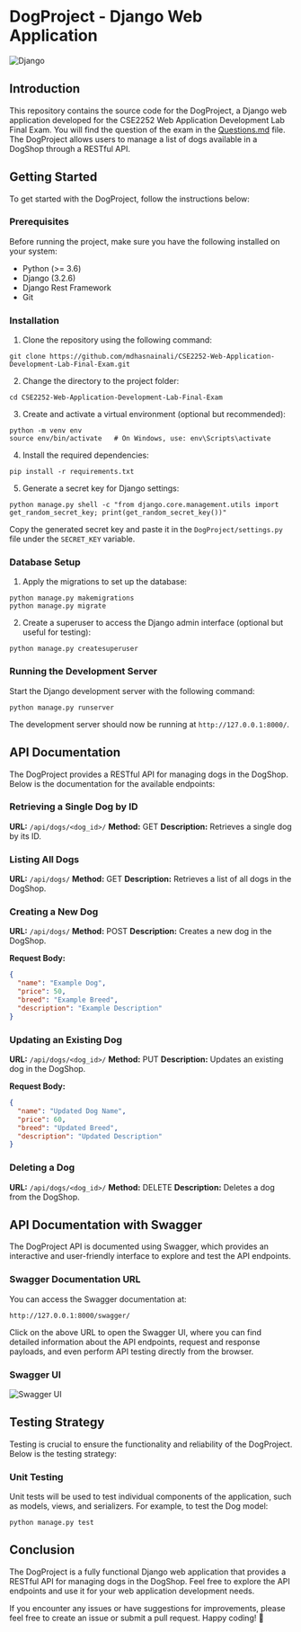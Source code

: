 # DogProject - Django Web Application

![Django](https://img.shields.io/badge/Django-3.2.6-green.svg)

## Introduction

This repository contains the source code for the DogProject, a Django web application developed for the CSE2252 Web Application Development Lab Final Exam. You will find the question of the exam in the [Questions.md](./Questions.md) file. The DogProject allows users to manage a list of dogs available in a DogShop through a RESTful API.

## Getting Started

To get started with the DogProject, follow the instructions below:

### Prerequisites

Before running the project, make sure you have the following installed on your system:

- Python (>= 3.6)
- Django (3.2.6)
- Django Rest Framework
- Git

### Installation

1. Clone the repository using the following command:

```
git clone https://github.com/mdhasnainali/CSE2252-Web-Application-Development-Lab-Final-Exam.git
```

2. Change the directory to the project folder:

```
cd CSE2252-Web-Application-Development-Lab-Final-Exam
```

3. Create and activate a virtual environment (optional but recommended):

```
python -m venv env
source env/bin/activate   # On Windows, use: env\Scripts\activate
```

4. Install the required dependencies:

```
pip install -r requirements.txt
```

5. Generate a secret key for Django settings:

```
python manage.py shell -c "from django.core.management.utils import get_random_secret_key; print(get_random_secret_key())"
```

Copy the generated secret key and paste it in the `DogProject/settings.py` file under the `SECRET_KEY` variable.

### Database Setup

1. Apply the migrations to set up the database:

```
python manage.py makemigrations
python manage.py migrate
```

2. Create a superuser to access the Django admin interface (optional but useful for testing):

```
python manage.py createsuperuser
```

### Running the Development Server

Start the Django development server with the following command:

```
python manage.py runserver
```

The development server should now be running at `http://127.0.0.1:8000/`.

## API Documentation

The DogProject provides a RESTful API for managing dogs in the DogShop. Below is the documentation for the available endpoints:

### Retrieving a Single Dog by ID

**URL:** `/api/dogs/<dog_id>/`
**Method:** GET
**Description:** Retrieves a single dog by its ID.

### Listing All Dogs

**URL:** `/api/dogs/`
**Method:** GET
**Description:** Retrieves a list of all dogs in the DogShop.

### Creating a New Dog

**URL:** `/api/dogs/`
**Method:** POST
**Description:** Creates a new dog in the DogShop.

**Request Body:**

```json
{
  "name": "Example Dog",
  "price": 50,
  "breed": "Example Breed",
  "description": "Example Description"
}
```

### Updating an Existing Dog

**URL:** `/api/dogs/<dog_id>/`
**Method:** PUT
**Description:** Updates an existing dog in the DogShop.

**Request Body:**

```json
{
  "name": "Updated Dog Name",
  "price": 60,
  "breed": "Updated Breed",
  "description": "Updated Description"
}
```

### Deleting a Dog

**URL:** `/api/dogs/<dog_id>/`
**Method:** DELETE
**Description:** Deletes a dog from the DogShop.

## API Documentation with Swagger

The DogProject API is documented using Swagger, which provides an interactive and user-friendly interface to explore and test the API endpoints.

### Swagger Documentation URL

You can access the Swagger documentation at:

```
http://127.0.0.1:8000/swagger/
```

Click on the above URL to open the Swagger UI, where you can find detailed information about the API endpoints, request and response payloads, and even perform API testing directly from the browser.

### Swagger UI

![Swagger UI](./swagger.gif)


## Testing Strategy

Testing is crucial to ensure the functionality and reliability of the DogProject. Below is the testing strategy:

### Unit Testing

Unit tests will be used to test individual components of the application, such as models, views, and serializers. For example, to test the Dog model:

```
python manage.py test
```

## Conclusion

The DogProject is a fully functional Django web application that provides a RESTful API for managing dogs in the DogShop. Feel free to explore the API endpoints and use it for your web application development needs.

If you encounter any issues or have suggestions for improvements, please feel free to create an issue or submit a pull request. Happy coding! 🐶

